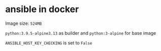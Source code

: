 # ansible in docker

Image size: `524MB`

`python:3.9.5-alpine3.13` as builder and `python:3-alpine` for base image

`ANSIBLE_HOST_KEY_CHECKING` is set to `False`